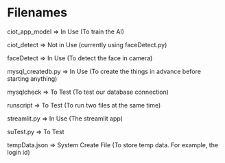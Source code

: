 # Filenames

ciot_app_model => In Use (To train the AI)

ciot_detect => Not in Use (currently using faceDetect.py)

faceDetect => In Use (To detect the face in camera)

mysql_createdb.py => In Use (To create the things in advance before starting anything)

mysqlcheck => To Test (To test our database connection)

runscript => To Test (To run two files at the same time)

streamlit.py => In Use (The streamlit app)

suTest.py => To Test

tempData.json => System Create File (To store temp data. For example, the login id)
